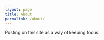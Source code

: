 ```yaml
---
layout: page
title: About
permalink: /about/
---
```


Posting on this site as a way of keeping focus.
